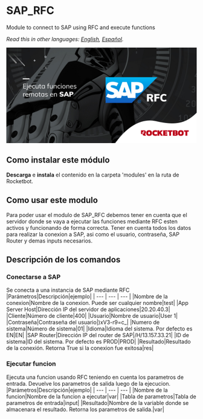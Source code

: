 # SAP_RFC
  
Module to connect to SAP using RFC and execute functions  

*Read this in other languages: [English](Manual_SAP_RFC.md), [Español](Manual_SAP_RFC.es.md).*
  
![banner](imgs/Banner_SAP_RFC.png)
## Como instalar este módulo
  
__Descarga__ e __instala__ el contenido en la carpeta 'modules' en la ruta de Rocketbot.  


## Como usar este modulo
Para poder usar el modulo de SAP_RFC debemos tener en cuenta que el servidor donde se vaya a ejecutar las funciones mediante RFC esten activos y funcionando de forma correcta. Tener en cuenta todos los datos para realizar la conexion a SAP, asi como el usuario, contraseña, SAP Router y demas inputs necesarios.



## Descripción de los comandos

### Conectarse a SAP
  
Se conecta a una instancia de SAP mediante RFC
|Parámetros|Descripción|ejemplo|
| --- | --- | --- |
|Nombre de la conexion|Nombre de la conexion. Puede ser cualquier nombre|test|
|App Server Host|Dirección IP del servidor de aplicaciones|20.20.40.3|
|Cliente|Número de cliente|400|
|Usuario|Nombre de usuario|User 1|
|Contraseña|Contraseña del usuario|)xV3-r9=c_|
|Numero de sistema|Número de sistema|01|
|Idioma|Idioma del sistema. Por defecto es EN|EN|
|SAP Router|Dirección IP del router de SAP|/H/13.157.33.21|
|ID de sistema|ID del sistema. Por defecto es PROD|PROD|
|Resultado|Resultado de la conexión. Retorna True si la conexion fue exitosa|res|

### Ejecutar funcion
  
Ejecuta una funcion usando RFC teniendo en cuenta los parametros de entrada. Devuelve los parametros de salida luego de la ejecucion.
|Parámetros|Descripción|ejemplo|
| --- | --- | --- |
|Nombre de la funcion|Nombre de la funcion a ejecutar|var|
|Tabla de parametros|Tabla de parametros de entrada|input|
|Resultado|Nombre de la variable donde se almacenara el resultado. Retorna los parametros de salida.|var|
